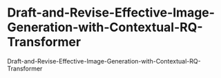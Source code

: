 # Draft-and-Revise-Effective-Image-Generation-with-Contextual-RQ-Transformer
Draft-and-Revise-Effective-Image-Generation-with-Contextual-RQ-Transformer
